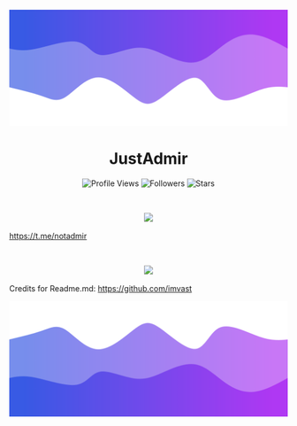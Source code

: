 ![Header](./header.png)

<h1 align="center">JustAdmir</h1>
<a href="https://github.com/justadmir"></a>

<p align="center">
  <img height="25" src="https://api.visitorbadge.io/api/VisitorHit?user=justadmir&countColorcountColor&countColor=%E50000" alt="Profile Views"/>
  <img height="25" src="https://img.shields.io/github/followers/justadmir?color=4a12ba&style=for-the-badge&logo=github&label=Follow" alt="Followers"/>
  <img height="25" src="https://img.shields.io/github/stars/justadmir?color=f429ff&style=for-the-badge&logo=github&label=Stars" alt="Stars"/>
</p>
<br>
<p align="center">
    <img src="https://skillicons.dev/icons?i=py,go,nodejs,html"/>
</p>

https://t.me/notadmir

<br>

<p align="center">
  <img src="https://github-readme-stats.vercel.app/api/?username=justadmir&title_color=674fc9&text_color=9f9f9f&show_icons=true&bg_color=00000000&hide_border=true&icon_color=674fc9&hide_title=true&count_private=true" />
</p>

Credits for Readme.md: https://github.com/imvast

![Footer](./footer.png)
